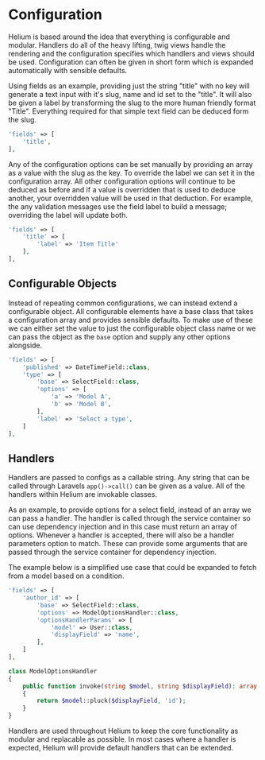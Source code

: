 # Configuration

Helium is based around the idea that everything is configurable and modular. Handlers do all of the heavy lifting, twig views handle the rendering and the configuration specifies which handlers and views should be used. Configuration can often be given in short form which is expanded automatically with sensible defaults.

Using fields as an example, providing just the string "title" with no key will generate a text input with it's slug, name and id set to the "title". It will also be given a label by transforming the slug to the more human friendly format "Title". Everything required for that simple text field can be deduced form the slug. 

```php
'fields' => [
    'title',
],
```

Any of the configuration options can be set manually by providing an array as a value with the slug as the key. To override the label we can set it in the configuration array. All other configuration options will continue to be deduced as before and if a value is overridden that is used to deduce another, your overridden value will be used in that deduction. For example, the any validation messages use the field label to build a message; overriding the label will update both.

```php
'fields' => [
    'title' => [
        'label' => 'Item Title'
    ],
],
```

## Configurable Objects

Instead of repeating common configurations, we can instead extend a configurable object. All configurable elements have a base class that takes a configuration array and provides sensible defaults. To make use of these we can either set the value to just the configurable object class name or we can pass the object as the `base` option and supply any other options alongside.

```php
'fields' => [
    'published' => DateTimeField::class,
    'type' => [
        'base' => SelectField::class,
        'options' => [
            'a' => 'Model A',
            'b' => 'Model B',
        ],
        'label' => 'Select a type',
    ]
],
```

## Handlers

Handlers are passed to configs as a callable string. Any string that can be called through Laravels `app()->call()` can be given as a value. All of the handlers within Helium are invokable classes.

As an example, to provide options for a select field, instead of an array we can pass a handler. The handler is called through the service container so can use dependency injection and in this case must return an array of options. Whenever a handler is accepted, there will also be a handler parameters option to match. These can provide some arguments that are passed through the service container for dependency injection.

The example below is a simplified use case that could be expanded to fetch from a model based on a condition.

```php
'fields' => [
    'author_id' => [
        'base' => SelectField::class,
        'options' => ModelOptionsHandler::class,
        'optionsHandlerParams' => [
            'model' => User::class,
            'displayField' => 'name',
        ],
    ]
],
```

```php
class ModelOptionsHandler
{
    public function invoke(string $model, string $displayField): array
    {
        return $model::pluck($displayField, 'id');
    }
}
```

Handlers are used throughout Helium to keep the core functionality as modular and replacable as possible. In most cases where a handler is expected, Helium will provide default handlers that can be extended.
